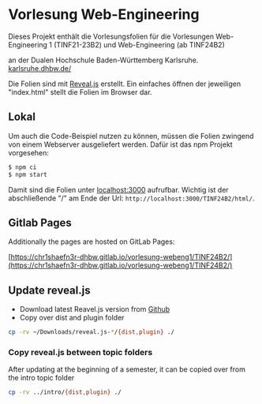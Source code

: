 # Vorlesung Web-Engineering

Dieses Projekt enthält die Vorlesungsfolien für die Vorlesungen
Web-Engineering 1 (TINF21-23B2) und Web-Engineering (ab TINF24B2)

an der Dualen Hochschule Baden-Württemberg Karlsruhe.
[karlsruhe.dhbw.de/](https://www.karlsruhe.dhbw.de/startseite.html)

Die Folien sind mit [Reveal.js](https://revealjs.com/) erstellt. Ein einfaches
öffnen der jeweiligen "index.html" stellt die Folien im Browser dar.

## Lokal

Um auch die Code-Beispiel nutzen zu können, müssen die Folien zwingend von
einem Webserver ausgeliefert werden. Dafür ist das npm Projekt vorgesehen:

```bash
$ npm ci
$ npm start
```

Damit sind die Folien unter [localhost:3000](http://localhost:3000) aufrufbar.
Wichtig ist der abschließende "/" am Ende der Url: `http://localhost:3000/TINF24B2/html/`.

## Gitlab Pages

Additionally the pages are hosted on GitLab Pages:

[https://chr1shaefn3r-dhbw.gitlab.io/vorlesung-webeng1/TINF24B2/](https://chr1shaefn3r-dhbw.gitlab.io/vorlesung-webeng1/TINF24B2/)

## Update reveal.js

 * Download latest Reavel.js version from [Github](https://github.com/hakimel/reveal.js/releases)
 * Copy over dist and plugin folder

```bash
cp -rv ~/Downloads/reveal.js-*/{dist,plugin} ./
```

### Copy reveal.js between topic folders

After updating at the beginning of a semester, it can be copied over from the intro topic folder

```bash
cp -rv ../intro/{dist,plugin} ./
```

